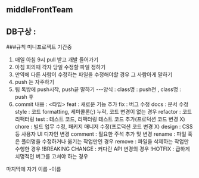 middleFrontTeam
---

## DB구상 : 




###규칙
미니프로젝트 기간중

1. 매일 아침 9시 pull 받고 개발 들어가기
2. 아침 회의때 각자 당일 수정할 파일 정하기
3. 만약에 다른 사람이 수정하는 파일을 수정해야할 경우 그 사람아게 말하기
4. push 는 자주하기
5.  팀 톡방에 push시작, push끝 말하기 
   ---양식 : class명 : push전 , class명 : push 후
6. commit 내용 : 
<타입>
feat : 새로운 기능 추가 
fix : 버그 수정
docs : 문서 수정
style : 코드 formatting, 세미콜론(;) 누락, 코드 변경이 없는 경우
refactor : 코드 리팩터링
test : 테스트 코드, 리팩터링 테스트 코드 추가(프로덕션 코드 변경 X)
chore : 빌드 업무 수정, 패키지 매니저 수정(프로덕션 코드 변경 X)
design : CSS 등 사용자 UI 디자인 변경
comment : 필요한 주석 추가 및 변경
rename : 파일 혹은 폴더명을 수정하거나 옮기는 작업만인 경우
remove : 파일을 삭제하는 작업만 수행한 경우
!BREAKING CHANGE : 커다란 API 변경의 경우
!HOTFIX : 급하게 치명적인 버그를 고쳐야 하는 경우

마지막에 자기 이름 -이름
